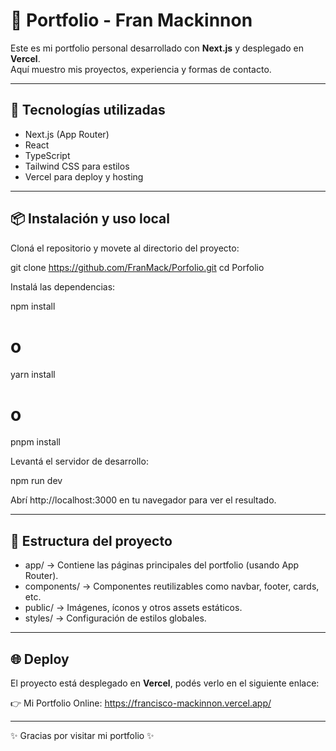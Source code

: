 # 💼 Portfolio - Fran Mackinnon

Este es mi portfolio personal desarrollado con **Next.js** y desplegado en **Vercel**.  
Aquí muestro mis proyectos, experiencia y formas de contacto.  

---

## 🚀 Tecnologías utilizadas
- Next.js (App Router)
- React
- TypeScript
- Tailwind CSS para estilos
- Vercel para deploy y hosting

---

## 📦 Instalación y uso local

Cloná el repositorio y movete al directorio del proyecto:

git clone https://github.com/FranMack/Porfolio.git
cd Porfolio

Instalá las dependencias:

npm install
# o
yarn install
# o
pnpm install

Levantá el servidor de desarrollo:

npm run dev

Abrí http://localhost:3000 en tu navegador para ver el resultado.

---

## 📁 Estructura del proyecto
- app/ → Contiene las páginas principales del portfolio (usando App Router).
- components/ → Componentes reutilizables como navbar, footer, cards, etc.
- public/ → Imágenes, íconos y otros assets estáticos.
- styles/ → Configuración de estilos globales.

---

## 🌐 Deploy
El proyecto está desplegado en **Vercel**, podés verlo en el siguiente enlace:

👉 Mi Portfolio Online: https://francisco-mackinnon.vercel.app/

---


✨ Gracias por visitar mi portfolio ✨
